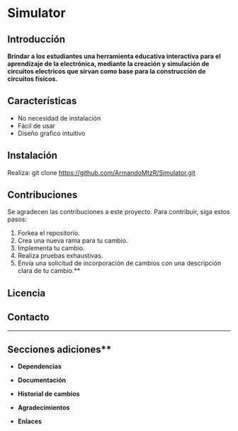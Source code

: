 #  Simulator
##  Introducción

**Brindar a los estudiantes una herramienta educativa interactiva para el aprendizaje de la electrónica, mediante la creación y simulación de circuitos electricos que sirvan como base para la construcción de circuitos físicos.**

##  Características
* No necesidad de instalación
* Fácil de usar
* Diseño grafico intuitivo 

##  Instalación
Realiza:
git clone https://github.com/ArmandoMtzR/Simulator.git

##  Contribuciones

Se agradecen las contribuciones a este proyecto. Para contribuir, siga estos pasos:

1.  Forkea el repositorio.
2.  Crea una nueva rama para tu cambio.
3.  Implementa tu cambio.
4.  Realiza pruebas exhaustivas.
5.  Envía una solicitud de incorporación de cambios con una descripción clara de tu cambio.**

##  Licencia

##  Contacto


****

##  Secciones adiciones**

*  **Dependencias**

*  **Documentación**

*  **Historial de cambios**

*  **Agradecimientos**

*  **Enlaces**